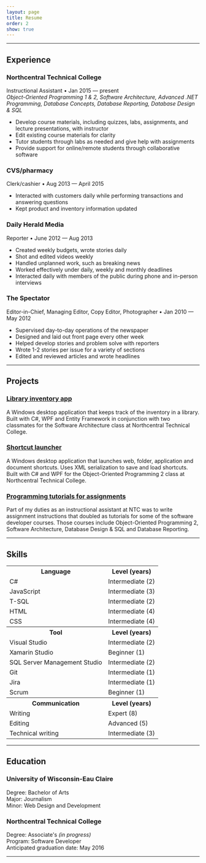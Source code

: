 ```yaml
---
layout: page
title: Resume
order: 2
show: true
---
```

<hr>

<div class="resume-section">
  <h2>Experience</h2>
  <h3>Northcentral Technical College</h3>
    <p>Instructional Assistant &bull; Jan 2015 &mdash; present<br>
    <em>Object-Oriented Programming 1 & 2, Software Architecture, Advanced .NET Programming,
    Database Concepts, Database Reporting, Database Design & SQL</em></p>
    <ul>
      <li>Develop course materials, including quizzes, labs, assignments, and lecture presentations, with instructor</li>
      <li>Edit existing course materials for clarity</li>
      <li>Tutor students through labs as needed and give help with assignments</li>
      <li>Provide support for online/remote students through collaborative software</li>
    </ul>
  <h3>CVS/pharmacy</h3>
    <p>Clerk/cashier &bull; Aug 2013 &mdash; April 2015</p>
    <ul>
      <li>Interacted with customers daily while performing transactions and answering questions</li>
      <li>Kept product and inventory information updated</li>
    </ul>
  <h3>Daily Herald Media</h3>
    <p>Reporter &bull; June 2012 &mdash; Aug 2013</p>
    <ul>
      <li>Created weekly budgets, wrote stories daily</li>
      <li>Shot and edited videos weekly</li>
      <li>Handled unplanned work, such as breaking news</li>
      <li>Worked effectively under daily, weekly and monthly deadlines</li>
      <li>Interacted daily with members of the public during phone and in-person interviews</li>
    </ul>
  <h3>The Spectator</h3>
    <p>Editor-in-Chief, Managing Editor, Copy Editor, Photographer &bull; Jan 2010 &mdash; May 2012</p>
    <ul>
      <li>Supervised day-to-day operations of the newspaper</li>
      <li>Designed and laid out front page every other week</li>
      <li>Helped develop stories and problem solve with reporters</li>
      <li>Wrote 1-2 stories per issue for a variety of sections</li>
      <li>Edited and reviewed articles and wrote headlines</li>
    </ul>
</div>

<hr>

<div class="resume-section">
  <h2>Projects</h2>
  <h3><a href="https://github.com/carolyntiry/library-inventory-app" target="_blank">Library inventory app</a></h3>
    <p>A Windows desktop application that keeps track of the inventory in a library. Built with C#, WPF and Entity Framework in conjunction with two classmates for the Software Architecture class at Northcentral Technical College.</p>
  <h3><a href="https://github.com/carolyntiry/shortcut-launcher" target="_blank">Shortcut launcher</a></h3>
    <p>A Windows desktop application that launches web, folder, application and document shortcuts. Uses XML serialization to save and load shortcuts. Built with C# and WPF for the Object-Oriented Programming 2 class at Northcentral Technical College.</p>
  <h3><a href="{{ site.url }}/instruction-list">Programming tutorials for assignments</a></h3>
    <p>Part of my duties as an instructional assistant at NTC was to write assignment instructions that doubled as tutorials for some of the software developer courses. Those courses include Object-Oriented Programming 2, Software Architecture, Database Design & SQL and Database Reporting.</p>
</div>

<hr>

<div class="resume-section">
  <h2>Skills</h2>
    <table>
      <tr>
        <th>Language</th>
        <th>Level (years)</th>
      </tr>
      <tr>
        <td>C#</td>
        <td>Intermediate (2)</td>
      </tr>
      <tr>
        <td>JavaScript</td>
        <td>Intermediate (3)</td>
      </tr>
      <tr>
        <td>T-SQL</td>
        <td>Intermediate (2)</td>
      </tr>
      <tr>
        <td>HTML</td>
        <td>Intermediate (4)</td>
      </tr>
      <tr>
        <td>CSS</td>
        <td>Intermediate (4)</td>
      </tr>
      <tr>
        <th>Tool</th>
        <th>Level (years)</th>
      </tr>
      <tr>
        <td>Visual Studio</td>
        <td>Intermediate (2)</td>
      </tr>
      <tr>
        <td>Xamarin Studio</td>
        <td>Beginner (1)</td>
      </tr>
      <tr>
        <td>SQL Server Management Studio</td>
        <td>Intermediate (2)</td>
      </tr>
      <tr>
        <td>Git</td>
        <td>Intermediate (1)</td>
      </tr>
      <tr>
        <td>Jira</td>
        <td>Intermediate (1)</td>
      </tr>
      <tr>
        <td>Scrum</td>
        <td>Beginner (1)</td>
      </tr>
      <tr>
        <th>Communication</th>
        <th>Level (years)</th>
      </tr>
      <tr>
        <td>Writing</td>
        <td>Expert (8)</td>
      </tr>
      <tr>
        <td>Editing</td>
        <td>Advanced (5)</td>
      </tr>
      <tr>
        <td>Technical writing</td>
        <td>Intermediate (3)</td>
      </tr>
    </table>
</div>

<hr>

<div class="resume-section">
  <h2>Education</h2>
  <h3>University of Wisconsin-Eau Claire</h3>
    <p>Degree: Bachelor of Arts<br>
    Major: Journalism<br>
    Minor: Web Design and Development</p>
  <h3>Northcentral Technical College</h3>
    <p>Degree: Associate's <em>(in progress)</em><br>
    Program: Software Developer<br>
    Anticipated graduation date: May 2016</p>
</div>

<hr>
